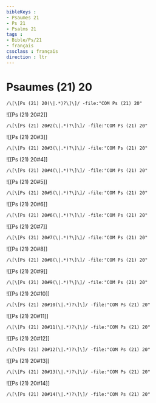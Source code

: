 ```yaml
---
bibleKeys : 
- Psaumes 21
- Ps 21
- Psalms 21
tags : 
- Bible/Ps/21
- français
cssclass : français
direction : ltr
---
```


# Psaumes (21) 20

```query
/\[\[Ps (21) 20(\|.*)?\]\]/ -file:"COM Ps (21) 20"
```



![[Ps (21) 20#2]]

```query
/\[\[Ps (21) 20#2(\|.*)?\]\]/ -file:"COM Ps (21) 20"
```

![[Ps (21) 20#3]]

```query
/\[\[Ps (21) 20#3(\|.*)?\]\]/ -file:"COM Ps (21) 20"
```

![[Ps (21) 20#4]]

```query
/\[\[Ps (21) 20#4(\|.*)?\]\]/ -file:"COM Ps (21) 20"
```

![[Ps (21) 20#5]]

```query
/\[\[Ps (21) 20#5(\|.*)?\]\]/ -file:"COM Ps (21) 20"
```

![[Ps (21) 20#6]]

```query
/\[\[Ps (21) 20#6(\|.*)?\]\]/ -file:"COM Ps (21) 20"
```

![[Ps (21) 20#7]]

```query
/\[\[Ps (21) 20#7(\|.*)?\]\]/ -file:"COM Ps (21) 20"
```

![[Ps (21) 20#8]]

```query
/\[\[Ps (21) 20#8(\|.*)?\]\]/ -file:"COM Ps (21) 20"
```

![[Ps (21) 20#9]]

```query
/\[\[Ps (21) 20#9(\|.*)?\]\]/ -file:"COM Ps (21) 20"
```

![[Ps (21) 20#10]]

```query
/\[\[Ps (21) 20#10(\|.*)?\]\]/ -file:"COM Ps (21) 20"
```

![[Ps (21) 20#11]]

```query
/\[\[Ps (21) 20#11(\|.*)?\]\]/ -file:"COM Ps (21) 20"
```

![[Ps (21) 20#12]]

```query
/\[\[Ps (21) 20#12(\|.*)?\]\]/ -file:"COM Ps (21) 20"
```

![[Ps (21) 20#13]]

```query
/\[\[Ps (21) 20#13(\|.*)?\]\]/ -file:"COM Ps (21) 20"
```

![[Ps (21) 20#14]]

```query
/\[\[Ps (21) 20#14(\|.*)?\]\]/ -file:"COM Ps (21) 20"
```

